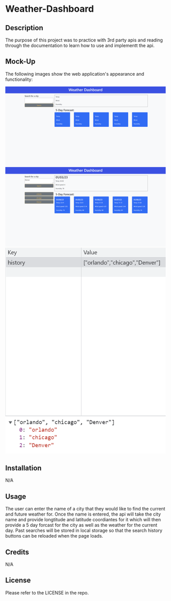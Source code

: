 # Weather-Dashboard

## Description

The purpose of this project was to practice with 3rd party apis and reading through the documentation to learn how to use and implementt the api. 
## Mock-Up

The following images show the web application's appearance and functionality:

![portfolio demo](/assets/images/weather-home.png)
![portfolio demo](/assets/images/weather-searched.png)
![portfolio demo](/assets/images/weather-history.png)

## Installation

N/A

## Usage
The user can enter the name of a city that they would like to find the current and future weather for. Once the name is entered, the api will take the city name and provide longtitude and latitude coordiantes for it which will then provide a 5 day forcast for the city as well as the weather for the current day. Past searches will be stored in local storage so that the search history buttons can be reloaded when the page loads.

## Credits

N/A

## License

Please refer to the LICENSE in the repo.